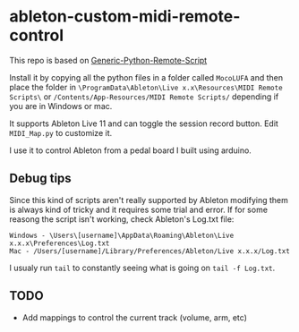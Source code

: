 # ableton-custom-midi-remote-control

This repo is based on [Generic-Python-Remote-Script](https://github.com/luisangelsm/Generic-Python-Remote-Script)

Install it by copying all the python files in a folder called `MocoLUFA` and then place the folder in `\ProgramData\Ableton\Live x.x\Resources\MIDI Remote Scripts\` or `/Contents/App-Resources/MIDI Remote Scripts/` depending if you are in Windows or mac.

It supports Ableton Live 11 and can toggle the session record button. Edit `MIDI_Map.py` to customize it.

I use it to control Ableton from a pedal board I built using arduino.

## Debug tips

Since this kind of scripts aren't really supported by Ableton modifying them is always kind of tricky and it requires some trial and error. If for some reasong the script isn't working, check Ableton's Log.txt file:

    Windows - \Users\[username]\AppData\Roaming\Ableton\Live x.x.x\Preferences\Log.txt
    Mac - /Users/[username]/Library/Preferences/Ableton/Live x.x.x/Log.txt
    
I usualy run `tail` to constantly seeing what is going on `tail -f Log.txt`.

## TODO

- Add mappings to control the current track (volume, arm, etc)
